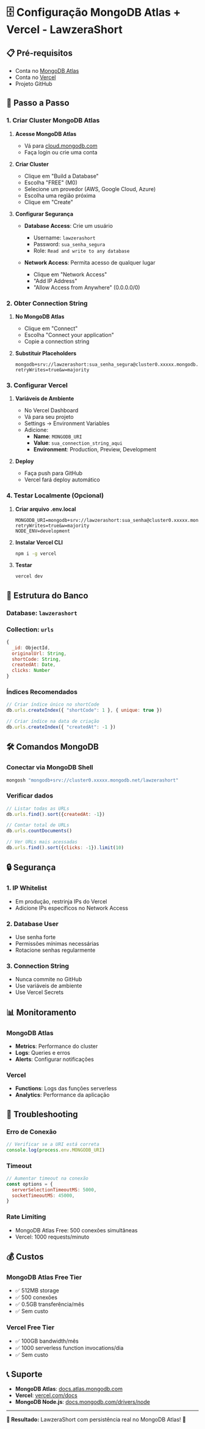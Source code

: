 # 🗄️ Configuração MongoDB Atlas + Vercel - LawzeraShort

## 📋 Pré-requisitos

- Conta no [MongoDB Atlas](https://www.mongodb.com/atlas)
- Conta no [Vercel](https://vercel.com)
- Projeto GitHub

## 🚀 Passo a Passo

### 1. Criar Cluster MongoDB Atlas

1. **Acesse MongoDB Atlas**
   - Vá para [cloud.mongodb.com](https://cloud.mongodb.com)
   - Faça login ou crie uma conta

2. **Criar Cluster**
   - Clique em "Build a Database"
   - Escolha "FREE" (M0)
   - Selecione um provedor (AWS, Google Cloud, Azure)
   - Escolha uma região próxima
   - Clique em "Create"

3. **Configurar Segurança**
   - **Database Access**: Crie um usuário
     - Username: `lawzerashort`
     - Password: `sua_senha_segura`
     - Role: `Read and write to any database`
   
   - **Network Access**: Permita acesso de qualquer lugar
     - Clique em "Network Access"
     - "Add IP Address"
     - "Allow Access from Anywhere" (0.0.0.0/0)

### 2. Obter Connection String

1. **No MongoDB Atlas**
   - Clique em "Connect"
   - Escolha "Connect your application"
   - Copie a connection string

2. **Substituir Placeholders**
   ```
   mongodb+srv://lawzerashort:sua_senha_segura@cluster0.xxxxx.mongodb.net/lawzerashort?retryWrites=true&w=majority
   ```

### 3. Configurar Vercel

1. **Variáveis de Ambiente**
   - No Vercel Dashboard
   - Vá para seu projeto
   - Settings → Environment Variables
   - Adicione:
     - **Name**: `MONGODB_URI`
     - **Value**: `sua_connection_string_aqui`
     - **Environment**: Production, Preview, Development

2. **Deploy**
   - Faça push para GitHub
   - Vercel fará deploy automático

### 4. Testar Localmente (Opcional)

1. **Criar arquivo .env.local**
   ```env
   MONGODB_URI=mongodb+srv://lawzerashort:sua_senha@cluster0.xxxxx.mongodb.net/lawzerashort?retryWrites=true&w=majority
   NODE_ENV=development
   ```

2. **Instalar Vercel CLI**
   ```bash
   npm i -g vercel
   ```

3. **Testar**
   ```bash
   vercel dev
   ```

## 🔧 Estrutura do Banco

### Database: `lawzerashort`
### Collection: `urls`
```javascript
{
  _id: ObjectId,
  originalUrl: String,
  shortCode: String,
  createdAt: Date,
  clicks: Number
}
```

### Índices Recomendados
```javascript
// Criar índice único no shortCode
db.urls.createIndex({ "shortCode": 1 }, { unique: true })

// Criar índice na data de criação
db.urls.createIndex({ "createdAt": -1 })
```

## 🛠️ Comandos MongoDB

### Conectar via MongoDB Shell
```bash
mongosh "mongodb+srv://cluster0.xxxxx.mongodb.net/lawzerashort"
```

### Verificar dados
```javascript
// Listar todas as URLs
db.urls.find().sort({createdAt: -1})

// Contar total de URLs
db.urls.countDocuments()

// Ver URLs mais acessadas
db.urls.find().sort({clicks: -1}).limit(10)
```

## 🔒 Segurança

### 1. **IP Whitelist**
- Em produção, restrinja IPs do Vercel
- Adicione IPs específicos no Network Access

### 2. **Database User**
- Use senha forte
- Permissões mínimas necessárias
- Rotacione senhas regularmente

### 3. **Connection String**
- Nunca commite no GitHub
- Use variáveis de ambiente
- Use Vercel Secrets

## 📊 Monitoramento

### MongoDB Atlas
- **Metrics**: Performance do cluster
- **Logs**: Queries e erros
- **Alerts**: Configurar notificações

### Vercel
- **Functions**: Logs das funções serverless
- **Analytics**: Performance da aplicação

## 🚨 Troubleshooting

### Erro de Conexão
```javascript
// Verificar se a URI está correta
console.log(process.env.MONGODB_URI)
```

### Timeout
```javascript
// Aumentar timeout na conexão
const options = {
  serverSelectionTimeoutMS: 5000,
  socketTimeoutMS: 45000,
}
```

### Rate Limiting
- MongoDB Atlas Free: 500 conexões simultâneas
- Vercel: 1000 requests/minuto

## 💰 Custos

### MongoDB Atlas Free Tier
- ✅ 512MB storage
- ✅ 500 conexões
- ✅ 0.5GB transferência/mês
- ✅ Sem custo

### Vercel Free Tier
- ✅ 100GB bandwidth/mês
- ✅ 1000 serverless function invocations/dia
- ✅ Sem custo

## 📞 Suporte

- **MongoDB Atlas**: [docs.atlas.mongodb.com](https://docs.atlas.mongodb.com)
- **Vercel**: [vercel.com/docs](https://vercel.com/docs)
- **MongoDB Node.js**: [docs.mongodb.com/drivers/node](https://docs.mongodb.com/drivers/node)

---

**🎯 Resultado:** LawzeraShort com persistência real no MongoDB Atlas! 🚀 